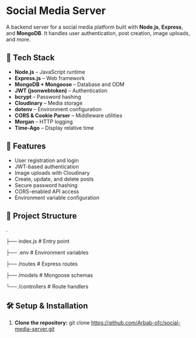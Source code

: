 # Social Media Server 

A backend server for a social media platform built with **Node.js**, **Express**, and **MongoDB**. It handles user authentication, post creation, image uploads, and more.

## 🔧 Tech Stack

- **Node.js** – JavaScript runtime
- **Express.js** – Web framework
- **MongoDB + Mongoose** – Database and ODM
- **JWT (jsonwebtoken)** – Authentication
- **bcrypt** – Password hashing
- **Cloudinary** – Media storage
- **dotenv** – Environment configuration
- **CORS & Cookie Parser** – Middleware utilities
- **Morgan** – HTTP logging
- **Time-Ago** – Display relative time

## 🚀 Features

- User registration and login
- JWT-based authentication
- Image uploads with Cloudinary
- Create, update, and delete posts
- Secure password hashing
- CORS-enabled API access
- Environment variable configuration

## 📁 Project Structure

.

├── index.js          # Entry point

├── .env              # Environment variables

├── /routes           # Express routes

├── /models           # Mongoose schemas

└── /controllers      # Route handlers

## 🛠️ Setup & Installation


1. **Clone the repository:**
   git clone https://github.com/Arbab-ofc/social-media-server.git
